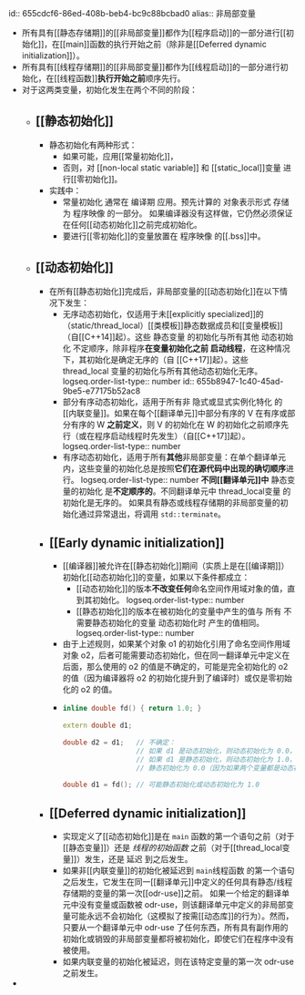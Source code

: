 id:: 655cdcf6-86ed-408b-beb4-bc9c88bcbad0
alias:: 非局部变量

- 所有具有[[静态存储期]]的[[非局部变量]]都作为[[程序启动]]的一部分进行[[初始化]]，在[[main]]函数的执行开始之前（除非是[[Deferred dynamic initialization]]）。
- 所有具有[[线程存储期]]的[[非局部变量]]都作为[[线程启动]]的一部分进行初始化，在[[线程函数]]**执行开始之前**顺序先行。
- 对于这两类变量，初始化发生在两个不同的阶段：
	- ## [[静态初始化]]
		- 静态初始化有两种形式：
			- 如果可能，应用[[常量初始化]]，
			- 否则，对 [[non-local static variable]] 和 [[static_local]]变量 进行[[零初始化]]。
		- 实践中：
			- 常量初始化 通常在 编译期 应用。预先计算的 对象表示形式 存储为 程序映像 的一部分。
			  如果编译器没有这样做，它仍然必须保证在任何[[动态初始化]]之前完成初始化。
			- 要进行[[零初始化]]的变量放置在 程序映像 的[[.bss]]中。
	- ## [[动态初始化]]
		- 在所有[[静态初始化]]完成后，非局部变量的[[动态初始化]]在以下情况下发生：
			- 无序动态初始化，仅适用于未[[explicitly specialized]]的（static/thread_local）[[类模板]]静态数据成员和[[变量模板]]（自[[C++14]]起）。这些 静态变量 的初始化与所有其他 动态初始化 不定顺序，除非程序**在变量初始化之前 启动线程**，在这种情况下，其初始化是确定无序的（自 [[C++17]]起）。这些 thread_local 变量的初始化与所有其他动态初始化无序。
			  logseq.order-list-type:: number
			  id:: 655b8947-1c40-45ad-9be5-e77175b52ac8
			- 部分有序动态初始化，适用于所有非 隐式或显式实例化特化 的[[内联变量]]。如果在每个[[翻译单元]]中部分有序的 V 在有序或部分有序的 W **之前定义**，则 V 的初始化在 W 的初始化之前顺序先行（或在程序启动线程时先发生）（自[[C++17]]起）。
			  logseq.order-list-type:: number
			- 有序动态初始化，适用于所有**其他**非局部变量：在单个翻译单元内，这些变量的初始化总是按照**它们在源代码中出现的确切顺序**进行。
			  logseq.order-list-type:: number
			  **不同[[翻译单元]]中** 静态变量的初始化 是**不定顺序的**。不同翻译单元中 thread_local变量 的初始化是无序的。
			  如果具有静态或线程存储期的非局部变量的初始化通过异常退出，将调用 `std::terminate`。
		- ## [[Early dynamic initialization]]
			- [[编译器]]被允许在[[静态初始化]]期间（实质上是在[[编译期]]）初始化[[动态初始化]]的变量，如果以下条件都成立：
				- [[动态初始化]]的版本**不改变任何**命名空间作用域对象的值，直到其初始化。
				  logseq.order-list-type:: number
				- [[静态初始化]]的版本在被初始化的变量中产生的值与 所有 不需要静态初始化的变量 动态初始化时 产生的值相同。
				  logseq.order-list-type:: number
			- 由于上述规则，如果某个对象 o1 的初始化引用了命名空间作用域对象 o2，后者可能需要动态初始化，但在同一翻译单元中定义在后面，那么使用的 o2 的值是不确定的，可能是完全初始化的 o2 的值（因为编译器将 o2 的初始化提升到了编译时）或仅是零初始化的 o2 的值。
			- ``` cpp
			  inline double fd() { return 1.0; }
			   
			  extern double d1;
			   
			  double d2 = d1;   // 不确定：
			                    // 如果 d1 是动态初始化，则动态初始化为 0.0，或者
			                    // 如果 d1 是静态初始化，则动态初始化为 1.0，或者
			                    // 静态初始化为 0.0（因为如果两个变量都是动态初始化，那将是其值）
			   
			  double d1 = fd(); // 可能静态初始化或动态初始化为 1.0
			  
			  ```
		- ## [[Deferred dynamic initialization]]
			- 实现定义了[[动态初始化]]是在 `main` 函数的第一个语句之前（对于[[静态变量]]）还是 *线程的初始函数* 之前（对于[[thread_local变量]]）发生，还是 延迟 到之后发生。
			- 如果非[[内联变量]]的初始化被延迟到 `main`线程函数 的第一个语句之后发生，它发生在同一[[翻译单元]]中定义的任何具有静态/线程存储期的变量的第一次[[odr-use]]之前。
			  如果一个给定的翻译单元中没有变量或函数被 odr-use，则该翻译单元中定义的非局部变量可能永远不会初始化（这模拟了按需[[动态库]]的行为）。然而，只要从一个翻译单元中 odr-use 了任何东西，所有具有副作用的初始化或销毁的非局部变量都将被初始化，即使它们在程序中没有被使用。
			- 如果内联变量的初始化被延迟，则在该特定变量的第一次 odr-use 之前发生。
-